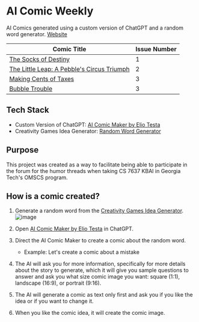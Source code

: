 # AI Comic Weekly
AI Comics generated using a custom version of ChatGPT and a random word generator. [Website](https://aicomicweekly.com)

| Comic Title | Issue Number |
| --- | --- |
| [The Socks of Destiny](https://aicomicweekly.com/comics/week-1/the-socks-of-destiny) | 1 |
| [The Little Leap: A Pebble's Circus Triumph](https://aicomicweekly.com/comics/week-2/the-little-leap/) | 2 |
| [Making Cents of Taxes](https://aicomicweekly.com/comics/week-3/making-cents-of-taxes/) | 3 |
| [Bubble Trouble](https://aicomicweekly.com/comics/week-3/bubble-trouble/) | 3 |


## Tech Stack
- Custom Version of ChatGPT: [AI Comic Maker by Elio Testa](https://chat.openai.com/g/g-1LM0T9LSW-ai-comic-maker)
- Creativity Games Idea Generator: [Random Word Generator](https://ideagenerator.creativitygames.net/)


## Purpose
This project was created as a way to facilitate being able to participate in the forum for the humor threads when taking CS 7637 KBAI in Georgia Tech's OMSCS program.

## How is a comic created?
1. Generate a random word from the [Creativity Games Idea Generator](https://ideagenerator.creativitygames.net/).
![image](https://github.com/thisislink/aicomicweekly/assets/5313700/cd3371ef-49f3-42ba-bc8f-b1ec1137ec59)

2. Open [AI Comic Maker by Elio Testa](https://chat.openai.com/g/g-1LM0T9LSW-ai-comic-maker) in ChatGPT.
3. Direct the AI Comic Maker to create a comic about the random word.
    - Example: Let's create a comic about a mistake
4. The AI will ask you for more information, specifically for more details about the story to generate, which it will give you sample questions to answer and ask you what size comic image you want: square (1:1), landscape (16:9), or portrait (9:16).
5. The AI will generate a comic as text only first and ask you if you like the idea or if you want to change it.
6. When you like the comic idea, it will create the comic image.
